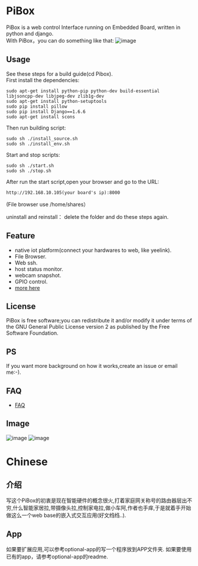 # PiBox #
PiBox is a web control Interface running on Embedded Board, written in python and django.<br>
With PiBox，you can do something like that:
![image](http://blog.iotwrt.com/wp-content/uploads/2015/01/jiegou.png)
## Usage 
See these steps for a  build guide(cd Pibox).<br>
First install the dependencies:

    sudo apt-get install python-pip python-dev build-essential  libjsoncpp-dev libjpeg-dev zlib1g-dev
    sudo apt-get install python-setuptools
    sudo pip install pillow
    sudo pip install Django==1.6.6
    sudo apt-get install scons

Then run building script:

    sudo sh ./install_source.sh
    sudo sh ./install_env.sh
Start and stop scripts:

    sudo sh ./start.sh 
    sudo sh ./stop.sh

After run the start script,open your browser and go to the URL:

    http://192.168.10.105(your board's ip):8000
(File browser use /home/shares）

uninstall and reinstall：
    delete the folder and do these steps again.

## Feature
* native iot platform(connect your hardwares to web, like yeelink).
* File Browser.
* Web ssh.
* host status monitor.
* webcam snapshot.
* GPIO control.
* [more here](https://github.com/wzyy2/PiBox/wiki/Feature)

## License 
PiBox is free software;you can redistribute it and/or modify it under terms of the GNU General Public License version 2 as published by the Free Software Foundation.

## PS
If you want more background on how it works,create an issue or email me:-).

## FAQ 
* [FAQ](https://github.com/wzyy2/PiBox/wiki/FAQ)



## Image 
![image](http://blog.iotwrt.com/wp-content/uploads/2015/02/687474703a2f2f626c6f672e696f747772742e636f6d2f77702d636f6e74656e742f75706c6f6164732f323031352f30312f696e646578322e6a7067.jpg)
![image](http://blog.iotwrt.com/wp-content/uploads/2015/02/687474703a2f2f626c6f672e696f747772742e636f6d2f77702d636f6e74656e742f75706c6f6164732f323031352f30312f686f7573652e6a7067.jpg)

# Chinese #
## 介绍 
写这个PiBox的初衷是现在智能硬件的概念很火,打着家庭网关称号的路由器层出不穷,什么智能家居拉,带摄像头拉,控制家电拉,做小车阿,作者也手痒,于是就着手开始做这么一个web base的嵌入式交互应用(好文绉绉..).
## App 
如果要扩展应用,可以参考optional-app的写一个程序放到APP文件夹.
如果要使用已有的app，请参考optional-app的readme.